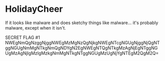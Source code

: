# HolidayCheer
If it looks like malware and does sketchy things like malware... it's probably malware, except when it isn't. 

SECRET FLAG #1
NWEgNmQgNzggNjggNWEgMzMgNzQgNjkgNWEgNTcgNGUgNjggNjQgNTggNGUgNmMgNTkgNmQgNDYgN2EgNWEgNTQgNTkgMzAgNjEgNTggNGUgMzAgNjIgMzIgMzkgNmMgNTkgNTggNGUgMzUgNjYgNTEgM2QgM2Q=

